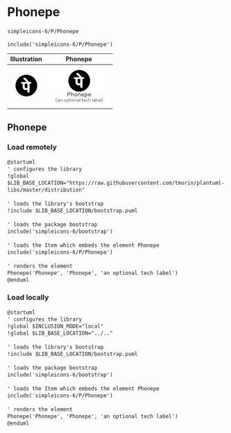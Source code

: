 # Phonepe


```text
simpleicons-6/P/Phonepe
```

```text
include('simpleicons-6/P/Phonepe')
```



| Illustration | Phonepe |
| :---: | :---: |
| ![illustration for Illustration](../../simpleicons-6/P/Phonepe.png) | ![illustration for Phonepe](../../simpleicons-6/P/Phonepe.Local.png) |




## Phonepe

### Load remotely
```plantuml
@startuml
' configures the library
!global $LIB_BASE_LOCATION="https://raw.githubusercontent.com/tmorin/plantuml-libs/master/distribution"

' loads the library's bootstrap
!include $LIB_BASE_LOCATION/bootstrap.puml

' loads the package bootstrap
include('simpleicons-6/bootstrap')

' loads the Item which embeds the element Phonepe
include('simpleicons-6/P/Phonepe')

' renders the element
Phonepe('Phonepe', 'Phonepe', 'an optional tech label')
@enduml
```

### Load locally
```plantuml
@startuml
' configures the library
!global $INCLUSION_MODE="local"
!global $LIB_BASE_LOCATION="../.."

' loads the library's bootstrap
!include $LIB_BASE_LOCATION/bootstrap.puml

' loads the package bootstrap
include('simpleicons-6/bootstrap')

' loads the Item which embeds the element Phonepe
include('simpleicons-6/P/Phonepe')

' renders the element
Phonepe('Phonepe', 'Phonepe', 'an optional tech label')
@enduml
```

